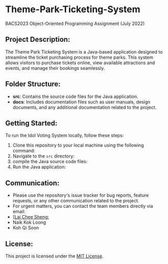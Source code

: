 # Theme-Park-Ticketing-System
BACS2023 Object-Oriented Programming Assignment (July 2022)

## Project Description:
The Theme Park Ticketing System is a Java-based application designed to streamline the ticket purchasing process for theme parks. This system allows visitors to purchase tickets online, view available attractions and events, and manage their bookings seamlessly.

## Folder Structure:
- **src**: Contains the source code files for the Java application.
- **docs**: Includes documentation files such as user manuals, design documents, and any additional documentation related to the project.

## Getting Started:
To run the Idol Voting System locally, follow these steps:

1. Clone this repository to your local machine using the following command:
2. Navigate to the `src` directory:
3. compile the Java source code files:
4. Run the Java application:

## Communication:
- Please use the repository's issue tracker for bug reports, feature requests, or any other communication related to the project.
- For urgent matters, you can contact the team members directly via email:
- [[Lai Chee Sheng:](https://github.com/EcasLai)
- Naik Kok Loong
- Koh Qi Soon

## License:
This project is licensed under the [MIT License](LICENSE).
